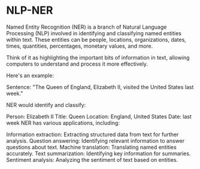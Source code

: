 # NLP-NER
Named Entity Recognition (NER)
is a branch of Natural Language Processing (NLP) involved in identifying and classifying named entities within text. These entities can be people, locations, organizations, dates, times, quantities, percentages, monetary values, and more.

Think of it as highlighting the important bits of information in text, allowing computers to understand and process it more effectively.

Here's an example:

Sentence: "The Queen of England, Elizabeth II, visited the United States last week."

NER would identify and classify:

Person: Elizabeth II
Title: Queen
Location: England, United States
Date: last week
NER has various applications, including:


Information extraction: Extracting structured data from text for further analysis.
Question answering: Identifying relevant information to answer questions about text.
Machine translation: Translating named entities accurately.
Text summarization: Identifying key information for summaries.
Sentiment analysis: Analyzing the sentiment of text based on entities.
